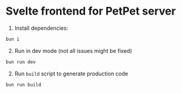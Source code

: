 # Svelte frontend for PetPet server

1. Install dependencies:
```sh
bun i
```
2. Run in dev mode (not all issues might be fixed)
```sh
bun run dev
```
2. Run `build` script to generate production code
```sh
bun run build
```
